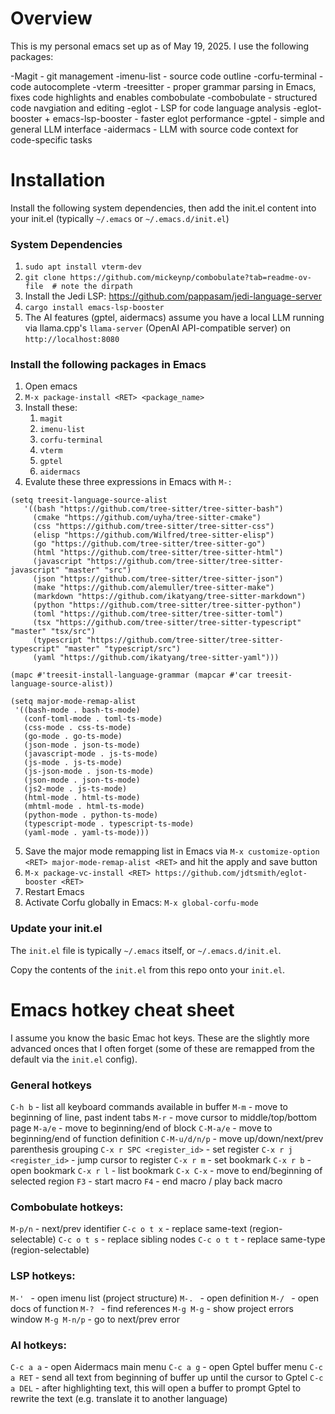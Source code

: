 # Overview

This is my personal emacs set up as of May 19, 2025. I use the following packages:

-Magit - git management
-imenu-list - source code outline
-corfu-terminal - code autocomplete
-vterm
-treesitter - proper grammar parsing in Emacs, fixes code highlights and enables combobulate
-combobulate - structured code navgiation and editing
-eglot - LSP for code language analysis
-eglot-booster + emacs-lsp-booster - faster eglot performance
-gptel - simple and general LLM interface
-aidermacs - LLM with source code context for code-specific tasks

# Installation

Install the following system dependencies, then add the init.el content into your init.el (typically `~/.emacs` or `~/.emacs.d/init.el`)

### System Dependencies

1. `sudo apt install vterm-dev`
2. `git clone https://github.com/mickeynp/combobulate?tab=readme-ov-file  # note the dirpath`
3. Install the Jedi LSP: https://github.com/pappasam/jedi-language-server
4. `cargo install emacs-lsp-booster`
5. The AI features (gptel, aidermacs) assume you have a local LLM running via llama.cpp's `llama-server` (OpenAI API-compatible server) on `http://localhost:8080`

### Install the following packages in Emacs

1. Open emacs
2. `M-x package-install <RET> <package_name>`
3. Install these:
   1. `magit`
   2. `imenu-list`
   3. `corfu-terminal`
   4. `vterm`
   5. `gptel`
   6. `aidermacs`
4. Evalute these three expressions in Emacs with `M-:`
```
(setq treesit-language-source-alist
   '((bash "https://github.com/tree-sitter/tree-sitter-bash")
     (cmake "https://github.com/uyha/tree-sitter-cmake")
     (css "https://github.com/tree-sitter/tree-sitter-css")
     (elisp "https://github.com/Wilfred/tree-sitter-elisp")
     (go "https://github.com/tree-sitter/tree-sitter-go")
     (html "https://github.com/tree-sitter/tree-sitter-html")
     (javascript "https://github.com/tree-sitter/tree-sitter-javascript" "master" "src")
     (json "https://github.com/tree-sitter/tree-sitter-json")
     (make "https://github.com/alemuller/tree-sitter-make")
     (markdown "https://github.com/ikatyang/tree-sitter-markdown")
     (python "https://github.com/tree-sitter/tree-sitter-python")
     (toml "https://github.com/tree-sitter/tree-sitter-toml")
     (tsx "https://github.com/tree-sitter/tree-sitter-typescript" "master" "tsx/src")
     (typescript "https://github.com/tree-sitter/tree-sitter-typescript" "master" "typescript/src")
     (yaml "https://github.com/ikatyang/tree-sitter-yaml")))
```
```
(mapc #'treesit-install-language-grammar (mapcar #'car treesit-language-source-alist))
```
```
(setq major-mode-remap-alist
 '((bash-mode . bash-ts-mode)
   (conf-toml-mode . toml-ts-mode)
   (css-mode . css-ts-mode)
   (go-mode . go-ts-mode)
   (json-mode . json-ts-mode)
   (javascript-mode . js-ts-mode)
   (js-mode . js-ts-mode)
   (js-json-mode . json-ts-mode)
   (json-mode . json-ts-mode)
   (js2-mode . js-ts-mode)
   (html-mode . html-ts-mode)
   (mhtml-mode . html-ts-mode)
   (python-mode . python-ts-mode)
   (typescript-mode . typescript-ts-mode)
   (yaml-mode . yaml-ts-mode)))
```
5. Save the major mode remapping list in Emacs via `M-x customize-option <RET> major-mode-remap-alist <RET>` and hit the apply and save button
6. `M-x package-vc-install <RET> https://github.com/jdtsmith/eglot-booster <RET>`
7. Restart Emacs
8. Activate Corfu globally in Emacs: `M-x global-corfu-mode`

### Update your init.el

The `init.el` file is typically `~/.emacs` itself, or `~/.emacs.d/init.el`.

Copy the contents of the `init.el` from this repo onto your `init.el`.


# Emacs hotkey cheat sheet

I assume you know the basic Emac hot keys. These are the slightly more advanced onces that I often forget (some of these are remapped from the default via the `init.el` config).

### General hotkeys

`C-h b` - list all keyboard commands available in buffer
`M-m` - move to beginning of line, past indent tabs
`M-r` - move cursor to middle/top/bottom page
`M-a/e` - move to beginning/end of block
`C-M-a/e` - move to beginning/end of function definition
`C-M-u/d/n/p` - move up/down/next/prev parenthesis grouping
`C-x r SPC <register_id>` - set register
`C-x r j <register_id>` - jump cursor to register
`C-x r m` - set bookmark
`C-x r b` - open bookmark
`C-x r l` - list bookmark
`C-x C-x` - move to end/beginning of selected region
`F3` - start macro
`F4` - end macro / play back macro

### Combobulate hotkeys:

`M-p/n` - next/prev identifier
`C-c o t x` - replace same-text (region-selectable)
`C-c o t s` - replace sibling nodes
`C-c o t t` - replace same-type (region-selectable)

### LSP hotkeys:

`M-' ` - open imenu list (project structure)
`M-. ` - open definition
`M-/ ` - open docs of function
`M-? ` - find references
`M-g M-g` - show project errors window
`M-g M-n/p` - go to next/prev error

### AI hotkeys:

`C-c a a` - open Aidermacs main menu
`C-c a g` - open Gptel buffer menu
`C-c a RET` - send all text from beginning of buffer up until the cursor to Gptel
`C-c a DEL` - after highlighting text, this will open a buffer to prompt Gptel to rewrite the text (e.g. translate it to another language)
